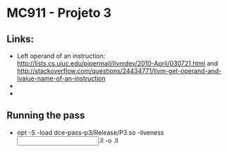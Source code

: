 # MC911 - Projeto 3
## Links:
* Left operand of an instruction: http://lists.cs.uiuc.edu/pipermail/llvmdev/2010-April/030721.html and http://stackoverflow.com/questions/24434771/llvm-get-operand-and-lvalue-name-of-an-instruction
* 
* 

## Running the pass
* opt -S -load dce-pass-p3/Release/P3.so -liveness <input>.ll -o <output>.ll